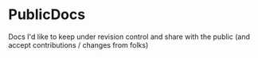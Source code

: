 PublicDocs
==========

Docs I'd like to keep under revision control and share with the public (and accept contributions / changes from folks)

